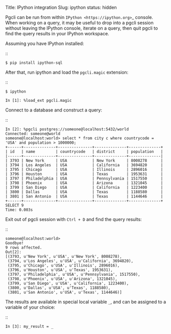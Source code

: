 Title: IPython integration
Slug: ipython
status: hidden

Pgcli can be run from within `IPython <https://ipython.org>`_ console. When working on a query,
it may be useful to drop into a pgcli session without leaving the IPython console, iterate on a
query, then quit pgcli to find the query results in your IPython workspace.

Assuming you have IPython installed:

::

    $ pip install ipython-sql

After that, run ipython and load the ``pgcli.magic`` extension:

::

    $ ipython

    In [1]: %load_ext pgcli.magic


Connect to a database and construct a query:

::

    In [2]: %pgcli postgres://someone@localhost:5432/world
    Connected: someone@world
    someone@localhost:world> select * from city c where countrycode = 'USA' and population > 1000000;
    +------+--------------+---------------+--------------+--------------+
    | id   | name         | countrycode   | district     | population   |
    |------+--------------+---------------+--------------+--------------|
    | 3793 | New York     | USA           | New York     | 8008278      |
    | 3794 | Los Angeles  | USA           | California   | 3694820      |
    | 3795 | Chicago      | USA           | Illinois     | 2896016      |
    | 3796 | Houston      | USA           | Texas        | 1953631      |
    | 3797 | Philadelphia | USA           | Pennsylvania | 1517550      |
    | 3798 | Phoenix      | USA           | Arizona      | 1321045      |
    | 3799 | San Diego    | USA           | California   | 1223400      |
    | 3800 | Dallas       | USA           | Texas        | 1188580      |
    | 3801 | San Antonio  | USA           | Texas        | 1144646      |
    +------+--------------+---------------+--------------+--------------+
    SELECT 9
    Time: 0.003s


Exit out of pgcli session with ``Ctrl + D`` and find the query results:

::

    someone@localhost:world>
    Goodbye!
    9 rows affected.
    Out[2]:
    [(3793, u'New York', u'USA', u'New York', 8008278),
     (3794, u'Los Angeles', u'USA', u'California', 3694820),
     (3795, u'Chicago', u'USA', u'Illinois', 2896016),
     (3796, u'Houston', u'USA', u'Texas', 1953631),
     (3797, u'Philadelphia', u'USA', u'Pennsylvania', 1517550),
     (3798, u'Phoenix', u'USA', u'Arizona', 1321045),
     (3799, u'San Diego', u'USA', u'California', 1223400),
     (3800, u'Dallas', u'USA', u'Texas', 1188580),
     (3801, u'San Antonio', u'USA', u'Texas', 1144646)]

The results are available in special local variable ``_``, and can be assigned to a variable of your
choice:

::

    In [3]: my_result = _
